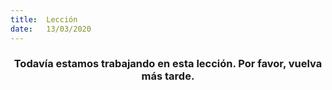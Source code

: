```yaml
---
title:  Lección
date:   13/03/2020
---
```


### <center>Todavía estamos trabajando en esta lección. Por favor, vuelva más tarde.</center>